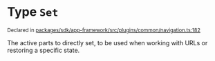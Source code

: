 # Type `Set`
<sub>Declared in [packages/sdk/app-framework/src/plugins/common/navigation.ts:182](https://github.com/dxos/dxos/blob/664e23dbe/packages/sdk/app-framework/src/plugins/common/navigation.ts#L182)</sub>


The active parts to directly set, to be used when working with URLs or restoring a specific state.



